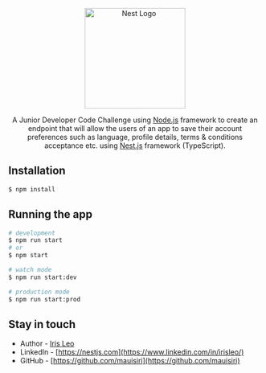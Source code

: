 <p align="center">
  <a href="http://nestjs.com/" target="blank"><img src="https://nestjs.com/img/logo-small.svg" width="200" alt="Nest Logo" /></a>
</p>

[circleci-image]: https://img.shields.io/circleci/build/github/nestjs/nest/master?token=abc123def456
[circleci-url]: https://circleci.com/gh/nestjs/nest

  <p align="center">A Junior Developer Code Challenge using <a href="http://nodejs.org" target="_blank">Node.js</a> framework to create an endpoint that will allow the users of an app to save their account preferences such as language, profile details, terms & conditions acceptance etc. using <a href="https://nestjs.com/" target="_blank">Nest.js</a> framework (TypeScript).</p>
 


## Installation

```bash
$ npm install
```

## Running the app

```bash
# development
$ npm run start
# or
$ npm start

# watch mode
$ npm run start:dev

# production mode
$ npm run start:prod
```


## Stay in touch

- Author - [Iris Leo](https://irisleo.com)
- LinkedIn - [https://nestjs.com](https://www.linkedin.com/in/irisleo/)
- GitHub - [https://github.com/mauisiri](https://github.com/mauisiri)


